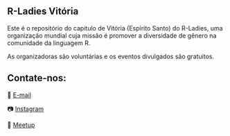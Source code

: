 ## R-Ladies Vitória 

Este é o repositório do capitulo de Vitória (Espirito Santo) do R-Ladies, uma organização mundial cuja missão é promover a diversidade de gênero na comunidade da linguagem R.

As organizadoras são voluntárias e os eventos divulgados são gratuitos.

## Contate-nos:

📧 [E-mail](rladiesvix@gmail.com)

📷 [Instagram](https://www.instagram.com/rladiesvix)

📍 [Meetup](https://www.meetup.com/pt-BR/rladies-vitoria/)
